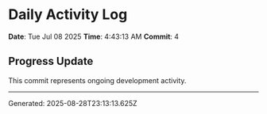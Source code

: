 # Daily Activity Log

**Date**: Tue Jul 08 2025
**Time**: 4:43:13 AM
**Commit**: 4

## Progress Update

This commit represents ongoing development activity.

---
Generated: 2025-08-28T23:13:13.625Z
